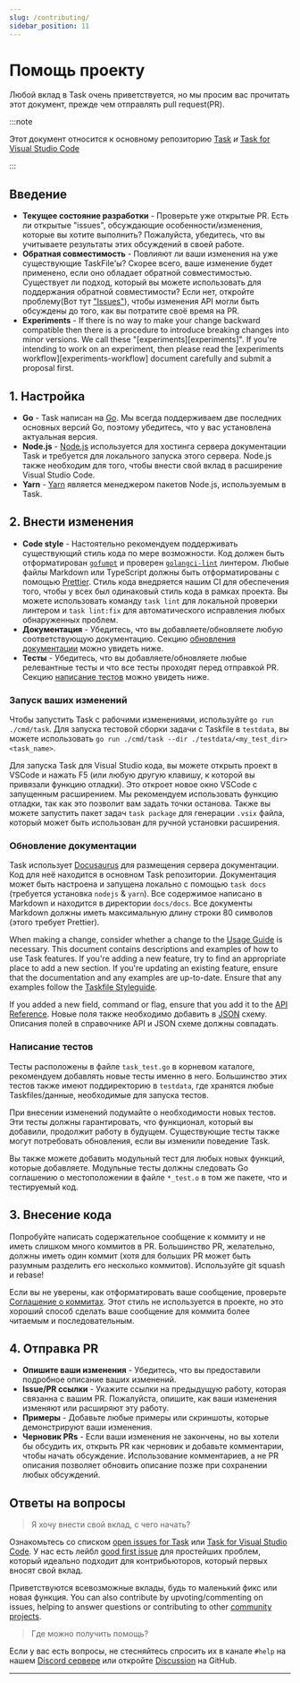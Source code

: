 ```yaml
---
slug: /contributing/
sidebar_position: 11
---
```


# Помощь проекту

Любой вклад в Task очень приветствуется, но мы просим вас прочитать этот документ, прежде чем отправлять pull request(PR).

:::note

Этот документ относится к основному репозиторию [Task][task] _и_ [ Task for Visual Studio Code][vscode-task]

:::

## Введение

- **Текущее состояние разработки** - Проверьте уже открытые PR. Есть ли открытые "issues", обсуждающие особенности/изменения, которые вы хотите выполнить? Пожалуйста, убедитесь, что вы учитываете результаты этих обсуждений в своей работе.
- **Обратная совместимость** - Повлияют ли ваши изменения на уже существующие TaskFile'ы? Скорее всего, ваше изменение будет применено, если оно обладает обратной совместимостью. Существует ли подход, который вы можете использовать для поддержания обратной совместимости? Если нет, откройте проблему(Вот тут ["Issues"](https://github.com/go-task/task/issues)), чтобы изменения API могли быть обсуждены до того, как вы потратите своё время на PR.
- **Experiments** - If there is no way to make your change backward compatible then there is a procedure to introduce breaking changes into minor versions. We call these "\[experiments\]\[experiments\]". If you're intending to work on an experiment, then please read the \[experiments workflow\]\[experiments-workflow\] document carefully and submit a proposal first.

## 1. Настройка

- **Go** - Task написан на [Go][go]. Мы всегда поддерживаем две последних основных версий Go, поэтому убедитесь, что у вас установлена актуальная версия.
- **Node.js** - [Node.js][nodejs] используется для хостинга сервера документации Task и требуется для локального запуска этого сервера. Node.js также необходим для того, чтобы внести свой вклад в расширение Visual Studio Code.
- **Yarn** - [Yarn][yarn] является менеджером пакетов Node.js, используемым в Task.

## 2. Внести изменения

- **Code style** - Настоятельно рекомендуем поддерживать существующий стиль кода по мере возможности. Код должен быть отформатирован [`gofumpt`][gofumpt] и проверен [`golangci-lint`][golangci-lint] линтером. Любые файлы Markdown или TypeScript должны быть отформатированы с помощью [Prettier][prettier]. Стиль кода внедряется нашим CI для обеспечения того, чтобы у всех был одинаковый стиль кода в рамках проекта. Вы можете использовать команду `task lint` для локальной проверки линтером и `task lint:fix` для автоматического исправления любых обнаруженных проблем.
- **Документация** - Убедитесь, что вы добавляете/обновляете любую соответствующую документацию. Секцию [обновления документации](#updating-documentation) можно увидеть ниже.
- **Тесты** - Убедитесь, что вы добавляете/обновляете любые релевантные тесты и что все тесты проходят перед отправкой PR. Секцию [написание тестов](#writing-tests) можно увидеть ниже.

### Запуск ваших изменений

Чтобы запустить Task с рабочими изменениями, используйте `go run ./cmd/task`. Для запуска тестовой сборки задачи с Taskfile в `testdata`, вы можете использовать `go run ./cmd/task --dir ./testdata/<my_test_dir> <task_name>`.

Для запуска Task для Visual Studio кода, вы можете открыть проект в VSCode и нажать F5 (или любую другую клавишу, к которой вы привязали функцию отладки). Это откроет новое окно VSCode с запущенным расширением. Мы рекомендуем использовать функцию отладки, так как это позволит вам задать точки останова. Также вы можете запустить пакет задач `task package` для генерации `.vsix` файла, который может быть использован для ручной установки расширения.

### Обновление документации

Task использует [Docusaurus][docusaurus] для размещения сервера документации. Код для неё находится в основном Task репозитории. Документация может быть настроена и запущена локально с помощью `task docs` (требуется установка `nodejs` & `yarn`). Все содержимое написано в Markdown и находится в директории `docs/docs`. Все документы Markdown должны иметь максимальную длину строки 80 символов (этого требует Prettier).

When making a change, consider whether a change to the [Usage Guide](/usage) is necessary. This document contains descriptions and examples of how to use Task features. If you're adding a new feature, try to find an appropriate place to add a new section. If you're updating an existing feature, ensure that the documentation and any examples are up-to-date. Ensure that any examples follow the [Taskfile Styleguide](/styleguide).

If you added a new field, command or flag, ensure that you add it to the [API Reference](/api). Новые поля также необходимо добавить в [JSON][json-schema] схему. Описания полей в справочнике API и JSON схеме должны совпадать.

### Написание тестов

Тесты расположены в файле `task_test.go` в корневом каталоге, рекомендуем добавлять новые тесты именно в него. Большинство этих тестов также имеют поддиректорию в `testdata`, где хранятся любые Taskfiles/данные, необходимые для запуска тестов.

При внесении изменений подумайте о необходимости новых тестов. Эти тесты должны гарантировать, что функционал, который вы добавили, продолжит работу в будущем. Существующие тесты также могут потребовать обновления, если вы изменили поведение Task.

Вы также можете добавить модульный тест для любых новых функций, которые добавляете. Модульные тесты должны следовать Go соглашению о местоположении в файле `*_test.o` в том же пакете, что и тестируемый код.

## 3. Внесение кода

Попробуйте написать содержательное сообщение к коммиту и не иметь слишком много коммитов в PR. Большинство PR, желательно, должны иметь один коммит (хотя для больших PR может быть разумным разделить его несколько коммитов). Используйте git squash и rebase!

Если вы не уверены, как отформатировать ваше сообщение, проверьте [Соглашение о коммитах][conventional-commits]. Этот стиль не используется в проекте, но это хороший способ сделать ваше сообщение для коммита более читаемым и последовательным.

## 4. Отправка PR

- **Опишите ваши изменения** - Убедитесь, что вы предоставили подробное описание ваших изменений.
- **Issue/PR ссылки** - Укажите ссылки на предыдущую работу, которая связанна с вашим PR. Пожалуйста, опишите, как ваши изменения изменяют или расширяют эту работу.
- **Примеры** - Добавьте любые примеры или скриншоты, которые демонстрируют ваши изменения.
- **Черновик PRs** - Если ваши изменения не закончены, но вы хотели бы обсудить их, открыть PR как черновик и добавьте комментарии, чтобы начать обсуждение. Использование комментариев, а не PR описания позволяет обновить описание позже при сохранении любых обсуждений.

## Ответы на вопросы

> Я хочу внести свой вклад, с чего начать?

Ознакомьтесь со списком [open issues for Task][task-open-issues] или [Task for Visual Studio Code][vscode-task-open-issues]. У нас есть лейбл [good first issue][good-first-issue] для простейших проблем, который идеально подходит для контрибьюторов, который первых вносят свой вклад.

Приветствуются всевозможные вклады, будь то маленький фикс или новая функция. You can also contribute by upvoting/commenting on issues, helping to answer questions or contributing to other [community projects](/community).

> Где можно получить помощь?

Если у вас есть вопросы, не стесняйтесь спросить их в канале `#help` на нашем [Discord сервере][discord-server] или откройте [Discussion][discussion] на GitHub.

---

<!-- prettier-ignore-start -->

<!-- prettier-ignore-end -->
[task]: https://github.com/go-task/task
[vscode-task]: https://github.com/go-task/vscode-task
[go]: https://go.dev
[gofumpt]: https://github.com/mvdan/gofumpt
[golangci-lint]: https://golangci-lint.run
[prettier]: https://prettier.io
[nodejs]: https://nodejs.org/en/
[yarn]: https://yarnpkg.com/
[docusaurus]: https://docusaurus.io
[json-schema]: https://github.com/go-task/task/blob/main/docs/static/schema.json
[task-open-issues]: https://github.com/go-task/task/issues
[vscode-task-open-issues]: https://github.com/go-task/vscode-task/issues
[good-first-issue]: https://github.com/go-task/task/issues?q=is%3Aissue+is%3Aopen+label%3A%22good+first+issue%22
[discord-server]: https://discord.gg/6TY36E39UK
[discussion]: https://github.com/go-task/task/discussions
[conventional-commits]: https://www.conventionalcommits.org
